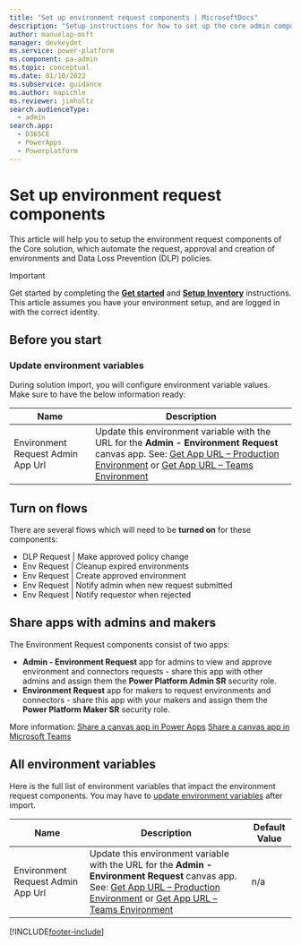 ```yaml
---
title: "Set up environment request components | MicrosoftDocs"
description: "Setup instructions for how to set up the core admin components solution of the CoE Starter Kit"
author: manuelap-msft
manager: devkeydet
ms.service: power-platform
ms.component: pa-admin
ms.topic: conceptual
ms.date: 01/10/2022
ms.subservice: guidance
ms.author: mapichle
ms.reviewer: jimholtz
search.audienceType: 
  - admin
search.app: 
  - D365CE
  - PowerApps
  - Powerplatform
---
```


# Set up environment request components

This article will help you to setup the environment request components of the Core solution, which automate the request, approval and creation of environments and Data Loss Prevention (DLP) policies.

>[!IMPORTANT]
> Get started by completing the **[Get started](setup.md)** and **[Setup Inventory](setup-core-components.md)** instructions. This article assumes you have your environment setup, and are logged in with the correct identity.

## Before you start

### Update environment variables

During solution import, you will configure environment variable values. Make sure to have the below information ready:

| Name | Description |
|------|---------------|
|Environment Request Admin App Url | Update this environment variable with the URL for the **Admin - Environment Request** canvas app. See: [Get App URL – Production Environment](faq.md#get-a-power-apps-url-from-a-production-environment) or [Get App URL – Teams Environment](faq.md#add-apps-to-microsoft-teams) |

## Turn on flows

There are several flows which will need to be **turned on** for these components:  

- DLP Request | Make approved policy change
- Env Request | Cleanup expired environments
- Env Request | Create approved environment
- Env Request | Notify admin when new request submitted
- Env Request | Notify requestor when rejected

## Share apps with admins and makers

The Environment Request components consist of two apps:

- **Admin - Environment Request** app for admins to view and approve environment and connectors requests - share this app with other admins and assign them the **Power Platform Admin SR** security role.
- **Environment Request** app for makers to request environments and connectors - share this app with your makers and assign them the **Power Platform Maker SR** security role.

More information:
[Share a canvas app in Power Apps](faq.md#share-an-app-from-a-production-environment)
[Share a canvas app in Microsoft Teams](faq.md#share-an-app-from-a-dataverse-for-teams-environment)

## All environment variables

Here is the full list of environment variables that impact the environment request components. You may have to [update environment variables](faq.md#update-environment-variables) after import.

| Name | Description | Default Value
|------|---------------|------|
|Environment Request Admin App Url | Update this environment variable with the URL for the **Admin - Environment Request** canvas app. See: [Get App URL – Production Environment](faq.md#get-a-power-apps-url-from-a-production-environment) or [Get App URL – Teams Environment](faq.md#add-apps-to-microsoft-teams) | n/a |

[!INCLUDE[footer-include](../../includes/footer-banner.md)]
